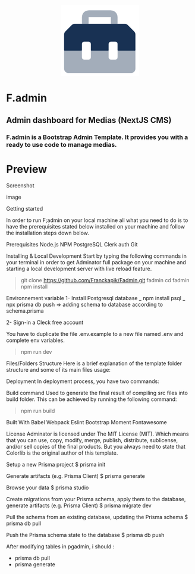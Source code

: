 <p align="center">
  <img src="https://raw.githubusercontent.com/Franckapik/Fadmin/main/public/logo.png" />
</p>

# F.admin

## Admin dashboard for Medias (NextJS CMS)

### F.admin is a Bootstrap Admin Template. It provides you with a ready to use code to manage medias.

# Preview

Screenshot

image

Getting started

In order to run F;admin on your local machine all what you need to do is to have the prerequisites stated below installed on your machine and follow the installation steps down below.

Prerequisites
Node.js
NPM
PostgreSQL
Clerk auth
Git

Installing & Local Development
Start by typing the following commands in your terminal in order to get Adminator full package on your machine and starting a local development server with live reload feature.

> git clone https://github.com/Franckapik/Fadmin.git fadmin
> cd fadmin
> npm install

Environnement variable
1- Install Postgresql database
_ npm install psql
_ npx prisma db push => adding schema to database according to schema.prisma

2- Sign-in a Cleck free account

You have to duplicate the file .env.example to a new file named .env and complete env variables.

> npm run dev

Files/Folders Structure
Here is a brief explanation of the template folder structure and some of its main files usage:

Deployment
In deployment process, you have two commands:

Build command Used to generate the final result of compiling src files into build folder. This can be achieved by running the following command:

> npm run build

Built With
Babel
Webpack
Eslint
Bootstrap
Moment
Fontawesome

License
Adminator is licensed under The MIT License (MIT). Which means that you can use, copy, modify, merge, publish, distribute, sublicense, and/or sell copies of the final products. But you always need to state that Colorlib is the original author of this template.

Setup a new Prisma project
$ prisma init

Generate artifacts (e.g. Prisma Client)
$ prisma generate

Browse your data
$ prisma studio

Create migrations from your Prisma schema, apply them to the database, generate artifacts (e.g. Prisma Client)
$ prisma migrate dev

Pull the schema from an existing database, updating the Prisma schema
$ prisma db pull

Push the Prisma schema state to the database
$ prisma db push

After modifying tables in pgadmin, i should :

- prisma db pull
- prisma generate
